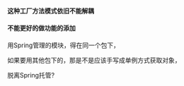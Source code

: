 #### 这种工厂方法模式依旧不能解耦

#### 不能更好的做功能的添加

用Spring管理的模块，得在同一个包下，

如果要用其他包下的，那是不是应该手写成单例方式获取对象，

脱离Spring托管?
